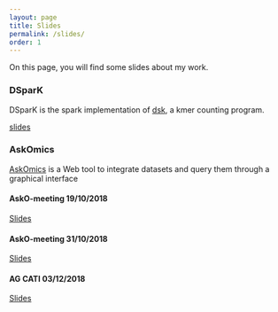 ```yaml
---
layout: page
title: Slides
permalink: /slides/
order: 1
---
```


On this page, you will find some slides about my work.

### DSparK

DSparK is the spark implementation of [dsk](https://github.com/gatb/dsk), a kmer counting program.

[slides](/DSparK)

### AskOmics


[AskOmics](https://github.com/askomics/askomics) is a Web tool to integrate datasets and query them through a graphical interface

#### AskO-meeting 19/10/2018

[Slides](/AskOmics/20181019)

#### AskO-meeting 31/10/2018

[Slides](/AskOmics/20181031)

#### AG CATI 03/12/2018

[Slides](/AskOmics/20181203)